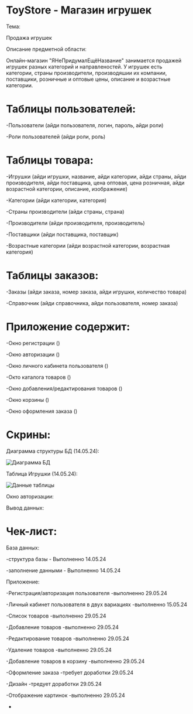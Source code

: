 # ToyStore - Магазин игрушек

Тема:

Продажа игрушек

Описание предметной области:

Онлайн-магазин "ЯНеПридумалЕщёНазвание" занимается продажей игрушек разных категорий и направленостей. У игрушек есть категории, страны производители, производяшии их компании, поставщики, розничные и оптовые цены, описание и возрастные категории.

# Таблицы пользователей:

-Пользователи (айди пользователя, логин, пароль, айди роли)

-Роли пользователей (айди роли, роль)

# Таблицы товара:

-Игрушки (айди игрушки, название, айди категории, айди страны, айди производителя, айди поставщика, цена оптовая, цена розничная, айди возрастной категории, описание, изображение)

-Категории (айди категории, категория)

-Страны производители (айди страны, страна)

-Производители (айди производителя, производитель)

-Поставщики (айди поставщика, поставщик)

-Возрастные категории (айди возрастной категории, возрастная категория)

# Таблицы заказов:

-Заказы (айди заказа, номер заказа, айди игрушки, количество товара)

-Справочник (айди справочника, айди пользователя, номер заказа)

# Приложение содержит:

-Окно регистрации ()

-Окно авторизации ()

-Окно личного кабинета пользователя ()

-Окто каталога товаров ()

-Окно добавления/редактирования товаров ()

-Окно корзины ()

-Окно оформления заказа ()

# Скрины:

Диаграмма структуры БД (14.05.24):

![Диаграмма БД](https://github.com/AndryDewsden/ToyStoreByVlasovAndry/assets/154083401/ca57acb7-141e-4ee3-beca-c561125b20ef)

Таблица Игрушки (14.05.24):

![Данные таблицы](https://github.com/AndryDewsden/ToyStoreByVlasovAndry/assets/154083401/0dc838ff-b32b-40d4-a308-6cdce173acca)

Окно авторизации:

Вывод данных:

# Чек-лист:

База данных:

-структура базы - Выполненно 14.05.24

-заполнение данными - Выполненно 14.05.24

Приложение:

-Регистрация/авторизация пользователя -выполненно 29.05.24

-Личный кабинет пользователя в двух вариациях -выполненно 15.05.24

-Список товаров -выполненно 29.05.24

-Добавление товаров -выполненно 29.05.24

-Редактирование товаров -выполненно 29.05.24

-Удаление товаров -выполненно 29.05.24

-Добавление товаров в корзину -выполненно 29.05.24

-Оформление заказа -требует доработки 29.05.24

-Дизайн -тредует доработки 29.05.24

-Отображение картинок -выполненно 29.05.24

-
